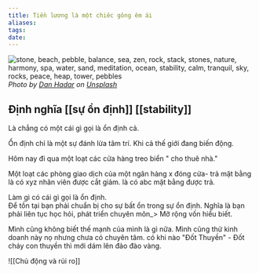 ```yaml
---
title: Tiền lương là một chiêc gông êm ái
aliases: 
tags: 
date:
---
```




![stone, beach, pebble, balance, sea, zen, rock, stack, stones, nature, harmony, spa, water, sand, meditation, ocean, stability, calm, tranquil, sky, rocks, peace, heap, tower, pebbles ](https://images.unsplash.com/photo-1631277877896-4ce2b6770da5?crop=entropy&cs=tinysrgb&fit=max&fm=jpg&ixid=M3wzNjAwOTd8MHwxfHNlYXJjaHw0fHxzdGFiaWxpdHl8ZW58MHwwfHx8MTcwMzU1OTc2OHww&ixlib=rb-4.0.3&q=80&w=1080)
*Photo by [Dan Hadar](https://unsplash.com/@danhadar?utm_source=Obsidian%20Image%20Inserter%20Plugin&utm_medium=referral) on [Unsplash](https://unsplash.com/?utm_source=Obsidian%20Image%20Inserter%20Plugin&utm_medium=referral)*

## Định nghĩa [[sự ổn định]] [[stability]] 

Là chẳng có một cái gì gọi là ổn định cả.

Ổn định chỉ là một sự đánh lừa tâm trí.
Khi cả thế giới đang biến động.

Hôm nay đi qua một loạt các cửa hàng treo biển " cho thuê nhà."

Một loạt các phòng giao dịch của một ngân hàng x đóng cửa- trả mặt bằng là có xyz nhân viên được cắt giảm. là có abc mặt bằng được trả.

Làm gì có cái gì gọi là ổn định.  
Để tồn tại bạn phải chuẩn bị cho sự bất ổn trong sự ổn định.
Nghĩa là bạn phải liên tục học hỏi, phát triển chuyên môn_> Mở rộng vốn hiểu biết.

Mình cũng không biết thế mạnh của mình là gì nữa. Mình cũng thử kinh doanh này nọ nhưng chưa có chuyên tâm. có khi nào "Đốt Thuyền" - Đốt cháy con thuyền thì mới dám lên đảo đào vàng.

![[Chủ động và rủi ro]]
